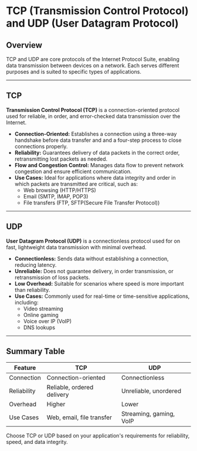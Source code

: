 # TCP (Transmission Control Protocol) and UDP (User Datagram Protocol)

## Overview

TCP and UDP are core protocols of the Internet Protocol Suite, enabling data transmission between devices on a network. Each serves different purposes and is suited to specific types of applications.

---

## TCP

**Transmission Control Protocol (TCP)** is a connection-oriented protocol used for reliable, in order, and error-checked data transmission over the Internet.

- **Connection-Oriented:** Establishes a connection using a three-way handshake before data transfer and and a four-step process to close connections properly.
- **Reliability:** Guarantees delivery of data packets in the correct order, retransmitting lost packets as needed.
- **Flow and Congestion Control:** Manages data flow to prevent network congestion and ensure efficient communication.
- **Use Cases:** Ideal for applications where data integrity and order in which packets are transmitted are critical, such as:
    - Web browsing (HTTP/HTTPS)
    - Email (SMTP, IMAP, POP3)
    - File transfers (FTP, SFTP(Secure File Transfer Protocol))

---

## UDP

**User Datagram Protocol (UDP)** is a connectionless protocol used for on fast, lightweight data transmission with minimal overhead.

- **Connectionless:** Sends data without establishing a connection, reducing latency.
- **Unreliable:** Does not guarantee delivery, in order transmission, or retransmission of loss packets.
- **Low Overhead:** Suitable for scenarios where speed is more important than reliability.
- **Use Cases:** Commonly used for real-time or time-sensitive applications, including:
    - Video streaming
    - Online gaming
    - Voice over IP (VoIP)
    - DNS lookups

---

## Summary Table

| Feature         | TCP                          | UDP                        |
|-----------------|-----------------------------|----------------------------|
| Connection      | Connection-oriented          | Connectionless             |
| Reliability     | Reliable, ordered delivery  | Unreliable, unordered      |
| Overhead        | Higher                       | Lower                      |
| Use Cases       | Web, email, file transfer   | Streaming, gaming, VoIP    |

Choose TCP or UDP based on your application's requirements for reliability, speed, and data integrity.